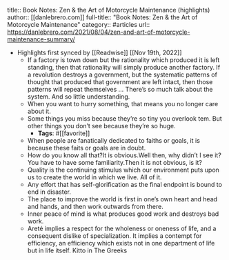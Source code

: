 title:: Book Notes: Zen & the Art of Motorcycle Maintenance (highlights)
author:: [[danlebrero.com]]
full-title:: "Book Notes: Zen & the Art of Motorcycle Maintenance"
category:: #articles
url:: https://danlebrero.com/2021/08/04/zen-and-art-of-motorcycle-maintenance-summary/

- Highlights first synced by [[Readwise]] [[Nov 19th, 2022]]
	- If a factory is town down but the rationality which produced it is left standing, then that rationality will simply produce another factory. If a revolution destroys a government, but the systematic patterns of thought that produced that government are left intact, then those patterns will repeat themselves … There’s so much talk about the system. And so little understanding.
	- When you want to hurry something, that means you no longer care about it.
	- Some things you miss because they’re so tiny you overlook tem. But other things you don’t see because they’re so huge.
		- **Tags**: #[[favorite]]
	- When people are fanatically dedicated to faiths or goals, it is because these faits or goals are in doubt.
	- How do you know all that?It is obvious.Well then, why didn’t I see it?You have to have some familiarity.Then it is not obvious, is it?
	- Quality is the continuing stimulus which our environment puts upon us to create the world in which we live. All of it.
	- Any effort that has self-glorification as the final endpoint is bound to end in disaster.
	- The place to improve the world is first in one’s own heart and head and hands, and then work outwards from there.
	- Inner peace of mind is what produces good work and destroys bad work.
	- Areté implies a respect for the wholeness or oneness of life, and a consequent dislike of specialization. It implies a contempt for efficiency, an efficiency which exists not in one department of life but in life itself. Kitto in The Greeks